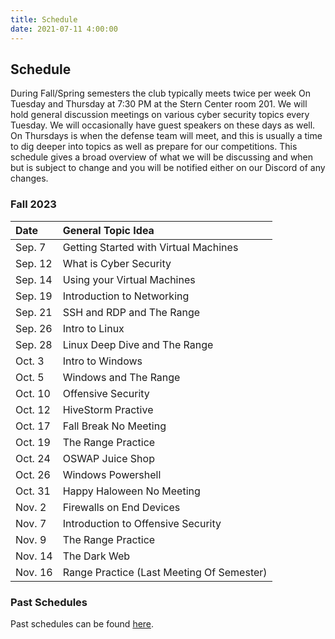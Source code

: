 ```yaml
---
title: Schedule
date: 2021-07-11 4:00:00
---
```


## Schedule

During Fall/Spring semesters the club typically meets twice per week On Tuesday and Thursday at 7:30 PM at the Stern Center room 201. We will hold general discussion meetings on various cyber security topics every Tuesday. We will occasionally have guest speakers on these days as well. On Thursdays is when the defense team will meet, and this is usually a time to dig deeper into topics as well as prepare for our competitions. This schedule gives a broad overview of what we will be discussing and when but is subject to change and you will be notified either on our Discord of any changes. 


### Fall 2023


Date     | General Topic Idea  
:---- | :----
Sep. 7   | Getting Started with Virtual Machines  
Sep. 12  | What is Cyber Security 
Sep. 14  | Using your Virtual Machines
Sep. 19  | Introduction to Networking 
Sep. 21  | SSH and RDP and The Range 
Sep. 26  | Intro to Linux 
Sep. 28  | Linux Deep Dive and The Range 
Oct. 3   | Intro to Windows 
Oct. 5   | Windows and The Range 
Oct. 10  | Offensive Security 
Oct. 12  | HiveStorm Practive
Oct. 17  | Fall Break No Meeting
Oct. 19  | The Range Practice
Oct. 24  | OSWAP Juice Shop
Oct. 26  | Windows Powershell
Oct. 31  | Happy Haloween No Meeting
Nov. 2   | Firewalls on End Devices 
Nov. 7   | Introduction to Offensive Security 
Nov. 9   | The Range Practice
Nov. 14  | The Dark Web
Nov. 16  | Range Practice (Last Meeting Of Semester) 

### Past Schedules

Past schedules can be found [here](/schedule/archive.html). 

